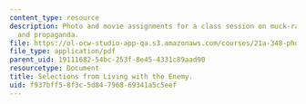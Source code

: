 ```yaml
---
content_type: resource
description: Photo and movie assignments for a class session on muck-raking, advocacy,
  and propaganda.
file: https://ol-ocw-studio-app-qa.s3.amazonaws.com/courses/21a-348-photography-and-truth-spring-2008/f937bff58f3c5d84796869341a5c5eef_MIT21A_348S08_enemy.pdf
file_type: application/pdf
parent_uid: 19111682-54bc-253f-8e45-4331c89aad90
resourcetype: Document
title: Selections from Living with the Enemy.
uid: f937bff5-8f3c-5d84-7968-69341a5c5eef
---
```

